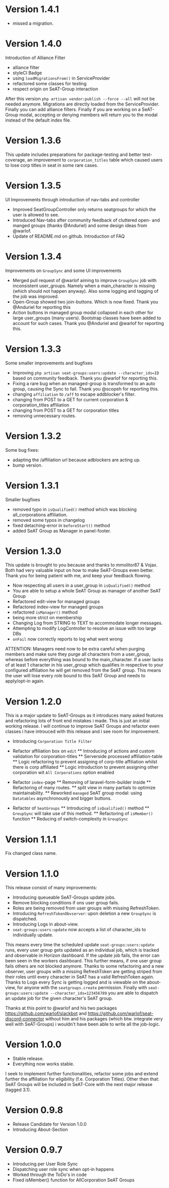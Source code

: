# Version 1.4.1
* missed a migration.

# Version 1.4.0
Introduction of Alliance Filter
* alliance filter
* styleCI Badge
* using `loadMigrationsFrom()` in ServiceProvider 
* refactored some classes for testing
* respect origin on SeAT-Group interaction

After this version `php artisan vendor:publish --force --all` will not be needed anymore. Migrations are directly loaded from the ServiceProvider. Finally you can add alliance filters. Finally if you are working on a SeAT-Group modal, accepting or denying members will return you to the modal instead of the default index file.

# Version 1.3.6
This update includes preparations for package-testing and better test-coverage, an improvement to `corporation_titles` table which caused users to lose corp titles in seat in some rare cases.

# Version 1.3.5
UI Improvements through introduction of nav-tabs and controller
* Improved SeatGroupController only returns seatgroups for which the user is allowed to see.
* Introduced Nav-tabs after community feedback of cluttered open- and manged groups (thanks @Anduriel) and some design ideas from @warlof.
* Update of README.md on github. Introduction of FAQ

# Version 1.3.4
Improvements on `GroupSync` and some UI improvements
* Merged pull request of @warlof aiming to improve `GroupSync` job with inconsistent user_groups. Namely when a main_character is missing (which should not happen anyway). Also some logging and tagging of the job was improved.
* Open-Group showed two join-buttons. Which is now fixed. Thank you @Anduriel for reporting this
* Action buttons in managed group modal collapsed in each other for large user_groups (many users). Bootstrap classes have been added to account for such cases. Thank you @Anduriel and @warlof for reporting this.

# Version 1.3.3
Some smaller improvements and bugfixes
* Improving `php artisan seat-groups:users:update --character_ids=ID` based on community feedback. Thank you @warlof for reporting this.
* Fixing a rare bug when an managed-group is transformed to an auto group, causing the Sync to fail. Thank you @scopeh for reporting this.
* changing `affiliation` to `/aff` to escape addblocker's filter.
* changing from POST to a GET for current corporation & corporation_titles affiliation
* changing from POST to a GET for corporation titles
* removing unnecessary routes.

# Version 1.3.2
Some bug fixes:
* adapting the /affiliation url because adblockers are acting up.
* bump version.

# Version 1.3.1
Smaller bugfixes
* removed typo in `isQualified()` method which was blocking all_corporations affiliation.
* removed some typos in changelog
* fixed detaching-error in `beforeStart()` method
* added SeAT Group as Manager in panel-footer.

# Version 1.3.0
This update is brought to you because and thanks to mmolitor87 & Vojax. Both had very valuable input on how to make SeAT-Groups even better. Thank you for being patient with me, and keep your feedback flowing.

* Now respecting all users in a user_group in `isQualified()` method
* You are able to setup a whole SeAT Group as manager of another SeAT Group
* Refactored edit-view for managed groups
* Refactored index-view for managed groups
* refactored `isManager()` method
* being more strict on membership 
* Changing Log from STRING to TEXT to accommodate longer messages.
* Attempting to modify LogController to resolve an issue with too large DBs
* `onFail` now correctly reports to log what went wrong

ATTENTION: Managers need now to be extra careful when purging members and make sure they purge all characters from a user_group, whereas before everything was bound to the main_character.
If a user lacks of at least 1 character in his user_group which qualifies in respective to your configured affiliation he will get removed from the SeAT group. This means the user will lose every role bound to this SeAT Group and needs to apply/opt-in again.


# Version 1.2.0
This is a major update to SeAT-Groups as it introduces many asked features and refactoring lots of front end mistakes i made. This is just an initial working release. I will continue to improve SeAT Groups and refactor even classes i have introuced with this release and i see room for improvement.

* Introducing `Corporation Title Filter`
* Refactor affiliation box on `edit`
** Introducing of actions and custom validation for corporation-titles
** Serverside processed affiliation-table
** Logic refactoring to prevent assigning of corp-title affiliation whilst there is corp affiliated
** Logic introduction to prevent assigning other corporation wit `All Corporations` option enabled

* Refactor `index`-page
** Removing of laravel-form-builder inside
** Refactoring of many routes.
** split view in many partials to optimize maintainability.
** Reworked `managed` SeAT group modal: using `Datatables` asynchronously and bigger buttons.

* Refactor of `SeatGroups`
** Introducing of `isQualified()` method
** `GroupSync` will take use of this method.
** Refactoring of `isMember()` function
** Reducing of switch-complexity in `GroupSync`


# Version 1.1.1
Fix changed class name.

# Version 1.1.0
This release consist of many improvements:
* Introducing queueable SeAT-Groups update jobs. 
* Remove blocking conditions if ons user group fails.
* Roles are being removed from user groups with missing RefreshToken.
* Introducing `RefreshTokenObvserver`: upon deletion a new `GroupSync` is dispatched.
* Introducing Logs in about-view.
* `seat-groups:users:update` now accepts a list of character_ids to individually update.

This means every time the scheduled update `seat-groups:users:update` runs, every user group gets updated as an individual job, which is tracked and observable in Horizon dashboard. If the update job fails, the error can been seen in the workers dashboard. This further means, if one user group fails others are not blocked anymore.
Thanks to some refactoring and a new observer, user groups with a missing RefreshToken are getting striped from their roles until every character in SeAT has a valid RefreshToken again.
Thanks to Logs every Sync is getting logged and is viewable on the about-view, for anyone with the `seatgroups.create` permission.
Finally with `seat-groups:users:update --character_ids=123456789` you are able to dispatch an update job for the given character's SeAT group.

Thanks at this point to @warlof and his two packages https://github.com/warlof/slackbot and https://github.com/warlof/seat-discord-connector without him and his packages (which btw. integrate very well with SeAT-Groups) i wouldn't have been able to write all the job-logic.


# Version 1.0.0
* Stable release.
* Everything now works stable.

I seek to implement further functionalities, refactor some jobs and extend further the affiliation for eligibility (f.e. Corporation Titles). Other then that: SeAT Groups will be included in SeAT-Core with the next major release (tagged 3.1).

# Version 0.9.8
* Release Candidate for Version 1.0.0
* Introducing About-Section

# Version 0.9.7
* Introducing per User Role Sync
* Dispatching user role sync when opt-in happens
* Worked through the ToDo's in code
* Fixed isMember() function for AllCorporation SeAT Groups

